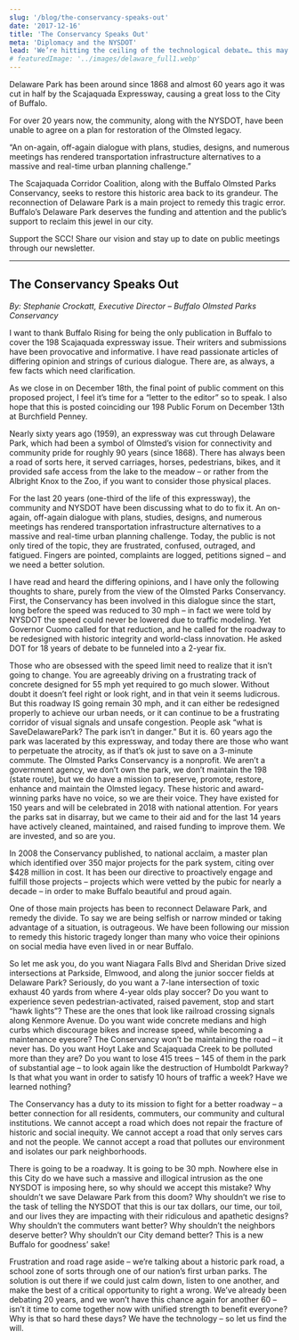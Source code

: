 ```yaml
---
slug: '/blog/the-conservancy-speaks-out'
date: '2017-12-16'
title: 'The Conservancy Speaks Out'
meta: 'Diplomacy and the NYSDOT'
lead: 'We’re hitting the ceiling of the technological debate… this may now be up to political will.'
# featuredImage: '../images/delaware_full1.webp'
---
```


Delaware Park has been around since 1868 and almost 60 years ago it was cut in half by the Scajaquada Expressway, causing a great loss to the City of Buffalo.

For over 20 years now, the community, along with the NYSDOT, have been unable to agree on a plan for restoration of the Olmsted legacy.

“An on-again, off-again dialogue with plans, studies, designs, and numerous meetings has rendered transportation infrastructure alternatives to a massive and real-time urban planning challenge.”

The Scajaquada Corridor Coalition, along with the Buffalo Olmsted Parks Conservancy, seeks to restore this historic area back to its grandeur. The reconnection of Delaware Park is a main project to remedy this tragic error. Buffalo’s Delaware Park deserves the funding and attention and the public’s support to reclaim this jewel in our city.

Support the SCC! Share our vision and stay up to date on public meetings through our newsletter.

---

## The Conservancy Speaks Out

_By: Stephanie Crockatt, Executive Director – Buffalo Olmsted Parks Conservancy_

I want to thank Buffalo Rising for being the only publication in Buffalo to cover the 198 Scajaquada expressway issue. Their writers and submissions have been provocative and informative. I have read passionate articles of differing opinion and strings of curious dialogue. There are, as always, a few facts which need clarification.

As we close in on December 18th, the final point of public comment on this proposed project, I feel it’s time for a “letter to the editor” so to speak. I also hope that this is posted coinciding our 198 Public Forum on December 13th at Burchfield Penney.

Nearly sixty years ago (1959), an expressway was cut through Delaware Park, which had been a symbol of Olmsted’s vision for connectivity and community pride for roughly 90 years (since 1868). There has always been a road of sorts here, it served carriages, horses, pedestrians, bikes, and it provided safe access from the lake to the meadow – or rather from the Albright Knox to the Zoo, if you want to consider those physical places.

For the last 20 years (one-third of the life of this expressway), the community and NYSDOT have been discussing what to do to fix it. An on-again, off-again dialogue with plans, studies, designs, and numerous meetings has rendered transportation infrastructure alternatives to a massive and real-time urban planning challenge. Today, the public is not only tired of the topic, they are frustrated, confused, outraged, and fatigued. Fingers are pointed, complaints are logged, petitions signed – and we need a better solution.

I have read and heard the differing opinions, and I have only the following thoughts to share, purely from the view of the Olmsted Parks Conservancy.
First, the Conservancy has been involved in this dialogue since the start, long before the speed was reduced to 30 mph – in fact we were told by NYSDOT the speed could never be lowered due to traffic modeling. Yet Governor Cuomo called for that reduction, and he called for the roadway to be redesigned with historic integrity and world-class innovation. He asked DOT for 18 years of debate to be funneled into a 2-year fix.

Those who are obsessed with the speed limit need to realize that it isn’t going to change. You are agreeably driving on a frustrating track of concrete designed for 55 mph yet required to go much slower. Without doubt it doesn’t feel right or look right, and in that vein it seems ludicrous. But this roadway IS going remain 30 mph, and it can either be redesigned properly to achieve our urban needs, or it can continue to be a frustrating corridor of visual signals and unsafe congestion.
People ask “what is SaveDelawarePark? The park isn’t in danger.” But it is. 60 years ago the park was lacerated by this expressway, and today there are those who want to perpetuate the atrocity, as if that’s ok just to save on a 3-minute commute.
The Olmsted Parks Conservancy is a nonprofit. We aren’t a government agency, we don’t own the park, we don’t maintain the 198 (state route), but we do have a mission to preserve, promote, restore, enhance and maintain the Olmsted legacy. These historic and award-winning parks have no voice, so we are their voice. They have existed for 150 years and will be celebrated in 2018 with national attention. For years the parks sat in disarray, but we came to their aid and for the last 14 years have actively cleaned, maintained, and raised funding to improve them. We are invested, and so are you.

In 2008 the Conservancy published, to national acclaim, a master plan which identified over 350 major projects for the park system, citing over $428 million in cost. It has been our directive to proactively engage and fulfill those projects – projects which were vetted by the pubic for nearly a decade – in order to make Buffalo beautiful and proud again.

One of those main projects has been to reconnect Delaware Park, and remedy the divide. To say we are being selfish or narrow minded or taking advantage of a situation, is outrageous. We have been following our mission to remedy this historic tragedy longer than many who voice their opinions on social media have even lived in or near Buffalo.

So let me ask you, do you want Niagara Falls Blvd and Sheridan Drive sized intersections at Parkside, Elmwood, and along the junior soccer fields at Delaware Park? Seriously, do you want a 7-lane intersection of toxic exhaust 40 yards from where 4-year olds play soccer? Do you want to experience seven pedestrian-activated, raised pavement, stop and start “hawk lights”? These are the ones that look like railroad crossing signals along Kenmore Avenue.
Do you want wide concrete medians and high curbs which discourage bikes and increase speed, while becoming a maintenance eyesore? The Conservancy won’t be maintaining the road – it never has. Do you want Hoyt Lake and Scajaquada Creek to be polluted more than they are? Do you want to lose 415 trees – 145 of them in the park of substantial age – to look again like the destruction of Humboldt Parkway? Is that what you want in order to satisfy 10 hours of traffic a week? Have we learned nothing?

The Conservancy has a duty to its mission to fight for a better roadway – a better connection for all residents, commuters, our community and cultural institutions. We cannot accept a road which does not repair the fracture of historic and social inequity. We cannot accept a road that only serves cars and not the people. We cannot accept a road that pollutes our environment and isolates our park neighborhoods.

There is going to be a roadway. It is going to be 30 mph. Nowhere else in this City do we have such a massive and illogical intrusion as the one NYSDOT is imposing here, so why should we accept this mistake? Why shouldn’t we save Delaware Park from this doom? Why shouldn’t we rise to the task of telling the NYSDOT that this is our tax dollars, our time, our toil, and our lives they are impacting with their ridiculous and apathetic designs? Why shouldn’t the commuters want better? Why shouldn’t the neighbors deserve better? Why shouldn’t our City demand better? This is a new Buffalo for goodness’ sake!

Frustration and road rage aside – we’re talking about a historic park road, a school zone of sorts through one of our nation’s first urban parks. The solution is out there if we could just calm down, listen to one another, and make the best of a critical opportunity to right a wrong. We’ve already been debating 20 years, and we won’t have this chance again for another 60 – isn’t it time to come together now with unified strength to benefit everyone? Why is that so hard these days? We have the technology – so let us find the will.
